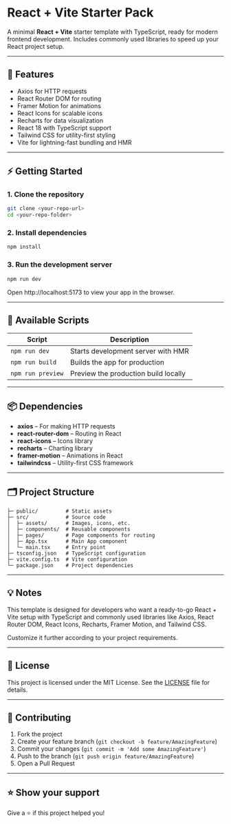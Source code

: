 # React + Vite Starter Pack
A minimal **React + Vite** starter template with TypeScript, ready for modern frontend development. Includes commonly used libraries to speed up your React project setup.

---

## 🚀 Features

- Axios for HTTP requests
- React Router DOM for routing
- Framer Motion for animations
- React Icons for scalable icons
- Recharts for data visualization
- React 18 with TypeScript support
- Tailwind CSS for utility-first styling
- Vite for lightning-fast bundling and HMR

---

## ⚡ Getting Started

### 1. Clone the repository

```bash
git clone <your-repo-url>
cd <your-repo-folder>
```

### 2. Install dependencies

```bash
npm install
```

### 3. Run the development server

```bash
npm run dev
```

Open http://localhost:5173 to view your app in the browser.

---

## 📝 Available Scripts

| Script            | Description                          |
| ----------------- | ------------------------------------ |
| `npm run dev`     | Starts development server with HMR   |
| `npm run build`   | Builds the app for production        |
| `npm run preview` | Preview the production build locally |

---

## 📦 Dependencies

- **axios** – For making HTTP requests
- **react-router-dom** – Routing in React
- **react-icons** – Icons library
- **recharts** – Charting library
- **framer-motion** – Animations in React
- **tailwindcss** – Utility-first CSS framework

---

## 🗂 Project Structure

```
├─ public/         # Static assets
├─ src/            # Source code
│  ├─ assets/      # Images, icons, etc.
│  ├─ components/  # Reusable components
│  ├─ pages/       # Page components for routing
│  ├─ App.tsx      # Main App component
│  └─ main.tsx     # Entry point
├─ tsconfig.json   # TypeScript configuration
├─ vite.config.ts  # Vite configuration
└─ package.json    # Project dependencies
```

---

## 💡 Notes

This template is designed for developers who want a ready-to-go React + Vite setup with TypeScript and commonly used libraries like Axios, React Router DOM, React Icons, Recharts, Framer Motion, and Tailwind CSS.

Customize it further according to your project requirements.

---

## 📄 License

This project is licensed under the MIT License. See the [LICENSE](LICENSE) file for details.

---

## 🤝 Contributing

1. Fork the project
2. Create your feature branch (`git checkout -b feature/AmazingFeature`)
3. Commit your changes (`git commit -m 'Add some AmazingFeature'`)
4. Push to the branch (`git push origin feature/AmazingFeature`)
5. Open a Pull Request

---

## ⭐ Show your support

Give a ⭐️ if this project helped you!
